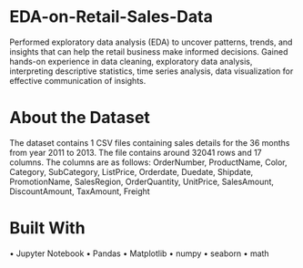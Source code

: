 # EDA-on-Retail-Sales-Data
Performed exploratory data analysis (EDA) to uncover patterns, trends, and insights that can help the retail business make informed decisions. Gained hands-on experience in data cleaning, exploratory data analysis, interpreting descriptive statistics, time series analysis, data visualization for effective communication of insights.

# About the Dataset
The dataset contains 1 CSV files containing sales details for the 36 months from year 2011 to 2013. The file contains around 32041 rows and 17 columns. The columns are as follows:
OrderNumber, ProductName, Color, Category, SubCategory, ListPrice, Orderdate, Duedate, Shipdate, PromotionName, SalesRegion, OrderQuantity, UnitPrice, SalesAmount, DiscountAmount, TaxAmount, Freight

# Built With
 • Jupyter Notebook
 • Pandas
 • Matplotlib
 • numpy
 • seaborn
 • math
